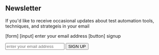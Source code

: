 Newsletter
----------

If you'd like to receive occasional updates about test automation tools, techniques, and strategeis in your email

	
[form]
[input] enter your email address
[button] signup

<form>
	<input placeholder="enter your email address"/>
	<button> SIGN UP </button>
</form>
